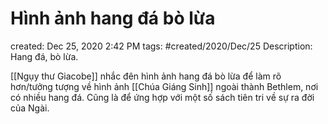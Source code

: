 ---
---

# Hình ảnh hang đá bò lừa

created: Dec 25, 2020 2:42 PM
tags: #created/2020/Dec/25
Description: Hang đá, bò lừa.

[[Ngụy thư Giacobe]] nhắc đên hình ảnh hang đá bò lừa để làm rõ hơn/tưởng tượng về hình ảnh [[Chúa Giáng Sinh]] ngoài thành Bethlem, nơi có nhiều hang đá. Cũng là để ứng hợp với một số sách tiên tri về sự ra đời của Ngài.